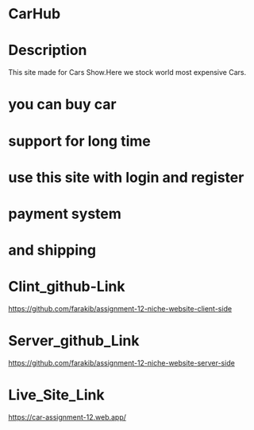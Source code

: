 # CarHub
# Description
This site made for Cars Show.Here we stock world most expensive Cars.

# you can buy car
# support for long time
# use this site with login and register
# payment system
# and shipping

# Clint_github-Link
https://github.com/farakib/assignment-12-niche-website-client-side

# Server_github_Link
https://github.com/farakib/assignment-12-niche-website-server-side

# Live_Site_Link
https://car-assignment-12.web.app/
